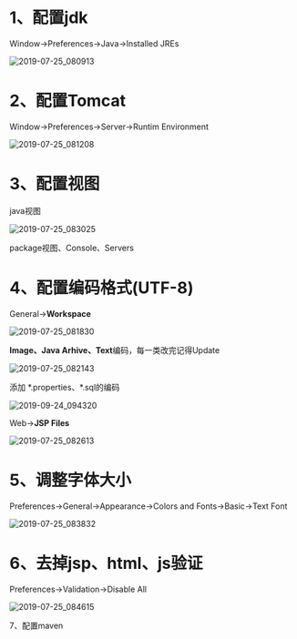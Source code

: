 # 1、配置jdk

Window->Preferences->Java->Installed JREs

![2019-07-25_080913](img/2019-07-25_080913.png)

# 2、配置Tomcat

Window->Preferences->Server->Runtim Environment

![2019-07-25_081208](img/2019-07-25_081208.png)

# 3、配置视图

java视图

![2019-07-25_083025](img/2019-07-25_083025.png)

package视图、Console、Servers

# 4、配置编码格式(UTF-8)

General->**Workspace**

![2019-07-25_081830](img/2019-07-25_081830.png)

**Image、Java Arhive、Text**编码，每一类改完记得Update

![2019-07-25_082143](img/2019-07-25_082143.png)

添加 \*.properties、\*.sql的编码

![2019-09-24_094320](img/2019-09-24_094320.png)

Web->**JSP Files**

![2019-07-25_082613](img/2019-07-25_082613.png)

# 5、调整字体大小

Preferences->General->Appearance->Colors and Fonts->Basic->Text Font

![2019-07-25_083832](img/2019-07-25_083832.png)

# 6、去掉jsp、html、js验证

Preferences->Validation->Disable All

![2019-07-25_084615](img/2019-07-25_084615.png)

7、配置maven

